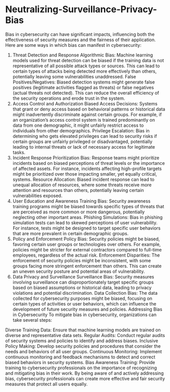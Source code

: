 # Neutralizing-Surveillance-Privacy-Bias

Bias in cybersecurity can have significant impacts, influencing both the effectiveness of security measures and the fairness of their application. Here are some ways in which bias can manifest in cybersecurity:

1. Threat Detection and Response
Algorithmic Bias: Machine learning models used for threat detection can be biased if the training data is not representative of all possible attack types or sources. This can lead to certain types of attacks being detected more effectively than others, potentially leaving some vulnerabilities unaddressed.
False Positives/Negatives: Biased detection systems might generate false positives (legitimate activities flagged as threats) or false negatives (actual threats not detected). This can reduce the overall efficiency of the security operations and erode trust in the system.
2. Access Control and Authorization
Biased Access Decisions: Systems that grant or deny access based on behavioral patterns or historical data might inadvertently discriminate against certain groups. For example, if an organization’s access control system is trained predominantly on data from one demographic, it might unfairly restrict access to individuals from other demographics.
Privilege Escalation: Bias in determining who gets elevated privileges can lead to security risks if certain groups are unfairly privileged or disadvantaged, potentially leading to internal threats or lack of necessary access for legitimate tasks.
3. Incident Response
Prioritization Bias: Response teams might prioritize incidents based on biased perceptions of threat levels or the importance of affected assets. For instance, incidents affecting high-profile targets might be prioritized over those impacting smaller, yet equally critical, systems.
Resource Allocation: Biased incident response can lead to unequal allocation of resources, where some threats receive more attention and resources than others, potentially leaving certain vulnerabilities exposed.
4. User Education and Awareness
Training Bias: Security awareness training programs might be biased towards specific types of threats that are perceived as more common or more dangerous, potentially neglecting other important areas.
Phishing Simulations: Bias in phishing simulation tests can lead to skewed perceptions of user vulnerability. For instance, tests might be designed to target specific user behaviors that are more prevalent in certain demographic groups.
5. Policy and Enforcement
Policy Bias: Security policies might be biased, favoring certain user groups or technologies over others. For example, policies might be stricter for external contractors compared to full-time employees, regardless of the actual risk.
Enforcement Disparities: The enforcement of security policies might be inconsistent, with some groups facing more stringent enforcement than others. This can create an uneven security posture and potential areas of vulnerability.
6. Data Privacy and Surveillance
Surveillance Bias: Security measures involving surveillance can disproportionately target specific groups based on biased assumptions or historical data, leading to privacy violations and potential discrimination.
Data Collection Bias: The data collected for cybersecurity purposes might be biased, focusing on certain types of activities or user behaviors, which can influence the development of future security measures and policies.
Addressing Bias in Cybersecurity
To mitigate bias in cybersecurity, organizations can take several steps:

Diverse Training Data: Ensure that machine learning models are trained on diverse and representative data sets.
Regular Audits: Conduct regular audits of security systems and policies to identify and address biases.
Inclusive Policy Making: Develop security policies and procedures that consider the needs and behaviors of all user groups.
Continuous Monitoring: Implement continuous monitoring and feedback mechanisms to detect and correct biased behaviors in security systems.
Bias Awareness Training: Provide training to cybersecurity professionals on the importance of recognizing and mitigating bias in their work.
By being aware of and actively addressing bias, cybersecurity professionals can create more effective and fair security measures that protect all users equally.
